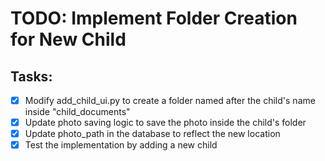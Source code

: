 # TODO: Implement Folder Creation for New Child

## Tasks:
- [x] Modify add_child_ui.py to create a folder named after the child's name inside "child_documents"
- [x] Update photo saving logic to save the photo inside the child's folder
- [x] Update photo_path in the database to reflect the new location
- [x] Test the implementation by adding a new child
